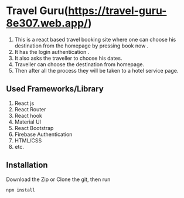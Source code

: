 # Travel Guru(https://travel-guru-8e307.web.app/) #

1. This is a react based travel booking site where one can choose his destination from the homepage by pressing book now .
2. It has the login authentication .
3. It also asks the traveller to choose his dates.
4. Traveller can choose the destination from homepage.
5. Then after all the process they will be taken to a hotel service page.


## Used Frameworks/Library


1. React js
2. React Router
3. React hook
4. Material UI
5. React Bootstrap
6. Firebase Authentication
7. HTML/CSS
8. etc.


## Installation
Download the Zip or Clone the git, then run

`npm install`
